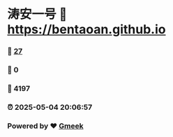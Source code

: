 # 涛安一号 :link: https://bentaoan.github.io 
### :page_facing_up: [27](https://bentaoan.github.io/tag.html) 
### :speech_balloon: 0 
### :hibiscus: 4197 
### :alarm_clock: 2025-05-04 20:06:57 
### Powered by :heart: [Gmeek](https://github.com/Meekdai/Gmeek)
